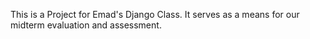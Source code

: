This is a Project for Emad's Django Class. It serves as a means for our midterm evaluation and assessment.